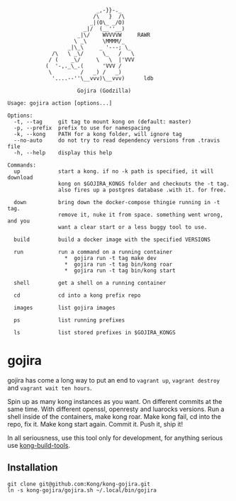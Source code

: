 ```
                            _,-}}-._          
                           /\   }  /\         
                          _|(O\_ _/O)        
                        _|/  (__''__)         
                      _|\/    WVVVVW     RAWR 
                     \ _\     \MMMM/_         
                   _|\_\     _ '---; \_       
              /\   \ _\/      \_   /   \      
             / (    _\/     \   \  |'VVV      
            (  '-,._\_.(      'VVV /          
             \         /   _) /   _)          
              '....--''\__vvv)\__vvv)      ldb

                      Gojira (Godzilla)

Usage: gojira action [options...]

Options:
  -t, --tag     git tag to mount kong on (default: master)
  -p, --prefix  prefix to use for namespacing
  -k, --kong    PATH for a kong folder, will ignore tag
  --no-auto     do not try to read dependency versions from .travis file
  -h, --help    display this help

Commands:
  up            start a kong. if no -k path is specified, it will download
                kong on $GOJIRA_KONGS folder and checkouts the -t tag.
                also fires up a postgres database .with it. for free.

  down          bring down the docker-compose thingie running in -t tag.
                remove it, nuke it from space. something went wrong, and you
                want a clear start or a less buggy tool to use.

  build         build a docker image with the specified VERSIONS

  run           run a command on a running container
                  *  gojira run -t tag make dev
                  *  gojira run -t tag bin/kong roar
                  *  gojira run -t tag bin/kong start

  shell         get a shell on a running container

  cd            cd into a kong prefix repo

  images        list gojira images

  ps            list running prefixes

  ls            list stored prefixes in $GOJIRA_KONGS

```

# gojira

gojira has come a long way to put an end to `vagrant up`, `vagrant destroy` and
`vagrant wait ten hours`.

Spin up as many kong instances as you want. On different commits at the same
time. With different openssl, openresty and luarocks versions. Run a shell
inside of the containers, make kong roar. Make kong fail, cd into the repo, fix
it. Make kong start again. Commit it. Push it, ship it!

In all seriousness, use this tool only for development, for anything serious
use [kong-build-tools].

[kong-build-tools]: https://github.com/Kong/kong-build-tools


## Installation

```
git clone git@github.com:Kong/kong-gojira.git
ln -s kong-gojira/gojira.sh ~/.local/bin/gojira
```

